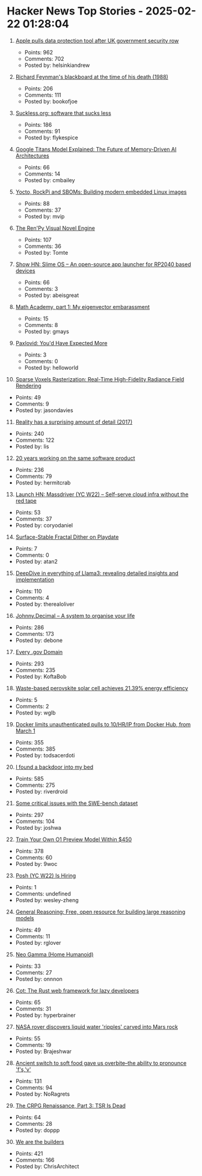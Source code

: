 # Hacker News Top Stories - 2025-02-22 01:28:04

1. [Apple pulls data protection tool after UK government security row](https://www.bbc.com/news/articles/cgj54eq4vejo)
   - Points: 962
   - Comments: 702
   - Posted by: helsinkiandrew

2. [Richard Feynman's blackboard at the time of his death (1988)](https://digital.archives.caltech.edu/collections/Images/1.10-29/)
   - Points: 206
   - Comments: 111
   - Posted by: bookofjoe

3. [Suckless.org: software that sucks less](https://suckless.org/)
   - Points: 186
   - Comments: 91
   - Posted by: flykespice

4. [Google Titans Model Explained: The Future of Memory-Driven AI Architectures](https://medium.com/@sahin.samia/google-titans-model-explained-the-future-of-memory-driven-ai-architectures-109ed6b4a7d8)
   - Points: 66
   - Comments: 14
   - Posted by: cmbailey

5. [Yocto, RockPi and SBOMs: Building modern embedded Linux images](https://vpetersson.com/2025/02/21/yocto-rockpi-and-sboms.html)
   - Points: 88
   - Comments: 37
   - Posted by: mvip

6. [The Ren'Py Visual Novel Engine](https://www.renpy.org/)
   - Points: 107
   - Comments: 36
   - Posted by: Tomte

7. [Show HN: Slime OS – An open-source app launcher for RP2040 based devices](https://github.com/abeisgoat/slime_os)
   - Points: 66
   - Comments: 3
   - Posted by: abeisgreat

8. [Math Academy, part 1: My eigenvector embarassment](https://frankhecker.com/2025/02/08/math-academy-part-1/)
   - Points: 15
   - Comments: 8
   - Posted by: gmays

9. [Paxlovid: You'd Have Expected More](https://www.science.org/content/blog-post/paxlovid-you-d-have-expected-more)
   - Points: 3
   - Comments: 0
   - Posted by: helloworld

10. [Sparse Voxels Rasterization: Real-Time High-Fidelity Radiance Field Rendering](https://svraster.github.io/)
   - Points: 49
   - Comments: 9
   - Posted by: jasondavies

11. [Reality has a surprising amount of detail (2017)](http://johnsalvatier.org/blog/2017/reality-has-a-surprising-amount-of-detail)
   - Points: 240
   - Comments: 122
   - Posted by: lis

12. [20 years working on the same software product](https://successfulsoftware.net/2025/02/21/20-years-working-on-the-same-software-product/)
   - Points: 236
   - Comments: 79
   - Posted by: hermitcrab

13. [Launch HN: Massdriver (YC W22) – Self-serve cloud infra without the red tape](undefined)
   - Points: 53
   - Comments: 37
   - Posted by: coryodaniel

14. [Surface-Stable Fractal Dither on Playdate](https://aras-p.info/blog/2025/02/09/Surface-Stable-Fractal-Dither-on-Playdate/)
   - Points: 7
   - Comments: 0
   - Posted by: atan2

15. [DeepDive in everything of Llama3: revealing detailed insights and implementation](https://github.com/therealoliver/Deepdive-llama3-from-scratch)
   - Points: 110
   - Comments: 4
   - Posted by: therealoliver

16. [Johnny.Decimal – A system to organise your life](https://johnnydecimal.com)
   - Points: 286
   - Comments: 173
   - Posted by: debone

17. [Every .gov Domain](https://flatgithub.com/cisagov/dotgov-data/blob/main/?filename=current-full.csv&sha=7dc7d24fba91f571692112d92b6a8fbe7aecbba2)
   - Points: 293
   - Comments: 235
   - Posted by: KoftaBob

18. [Waste-based perovskite solar cell achieves 21.39% energy efficiency](https://techxplore.com/news/2025-02-based-perovskite-solar-cell-energy.html)
   - Points: 5
   - Comments: 2
   - Posted by: wglb

19. [Docker limits unauthenticated pulls to 10/HR/IP from Docker Hub, from March 1](https://docs.docker.com/docker-hub/usage/)
   - Points: 355
   - Comments: 385
   - Posted by: todsacerdoti

20. [I found a backdoor into my bed](https://trufflesecurity.com/blog/removing-jeff-bezos-from-my-bed)
   - Points: 585
   - Comments: 275
   - Posted by: riverdroid

21. [Some critical issues with the SWE-bench dataset](https://arxiv.org/abs/2410.06992)
   - Points: 297
   - Comments: 104
   - Posted by: joshwa

22. [Train Your Own O1 Preview Model Within $450](https://sky.cs.berkeley.edu/project/sky-t1/)
   - Points: 378
   - Comments: 60
   - Posted by: 9woc

23. [Posh (YC W22) Is Hiring](https://www.ycombinator.com/companies/posh/jobs/XeXjwIu-energy-analysis-modeling-engineer)
   - Points: 1
   - Comments: undefined
   - Posted by: wesley-zheng

24. [General Reasoning: Free, open resource for building large reasoning models](https://gr.inc/)
   - Points: 49
   - Comments: 11
   - Posted by: rglover

25. [Neo Gamma (Home Humanoid)](https://www.1x.tech/neo)
   - Points: 33
   - Comments: 27
   - Posted by: onnnon

26. [Cot: The Rust web framework for lazy developers](https://cot.rs/)
   - Points: 65
   - Comments: 31
   - Posted by: hyperbrainer

27. [NASA rover discovers liquid water 'ripples' carved into Mars rock](https://www.livescience.com/space/mars/nasa-rover-discovers-liquid-water-ripples-carved-into-mars-rock-and-it-could-rewrite-the-red-planets-history)
   - Points: 55
   - Comments: 19
   - Posted by: Brajeshwar

28. [Ancient switch to soft food gave us overbite–the ability to pronounce 'f's,'v'](https://www.science.org/content/article/ancient-switch-soft-food-gave-us-overbite-and-ability-pronounce-f-s-and-v-s)
   - Points: 131
   - Comments: 94
   - Posted by: NoRagrets

29. [The CRPG Renaissance, Part 3: TSR Is Dead](https://www.filfre.net/2025/02/the-crpg-renaissance-part-3-tsr-is-dead/)
   - Points: 64
   - Comments: 28
   - Posted by: doppp

30. [We are the builders](https://www.wethebuilders.org/)
   - Points: 421
   - Comments: 166
   - Posted by: ChrisArchitect

